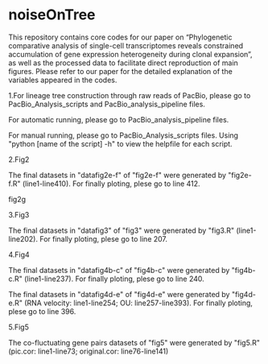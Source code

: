 # noiseOnTree

This repository contains core codes for our paper on “Phylogenetic comparative analysis of single-cell transcriptomes reveals constrained accumulation of gene expression heterogeneity during clonal expansion”, as well as the processed data to facilitate direct reproduction of main figures. Please refer to our paper for the detailed explanation of the variables appeared in the codes.

1.For lineage tree construction through raw reads of PacBio, please go to PacBio_Analysis_scripts and PacBio_analysis_pipeline files.

   For automatic running, please go to PacBio_analysis_pipeline files. 

   For manual running, please go to PacBio_Analysis_scripts files. 
   Using "python [name of the script] -h" to view the helpfile for each script.

2.Fig2
  
  The final datasets in "datafig2e-f" of "fig2e-f" were generated by "fig2e-f.R" (line1-line410). For finally ploting, plese go to line 412.
  
  fig2g

3.Fig3
  
  The final datasets in "datafig3" of "fig3" were generated by "fig3.R" (line1-line202). For finally ploting, plese go to line 207.

4.Fig4
  
  The final datasets in "datafig4b-c" of "fig4b-c" were generated by "fig4b-c.R" (line1-line237). For finally ploting, plese go to line 240.
  
  The final datasets in "datafig4d-e" of "fig4d-e" were generated by "fig4d-e.R" (RNA velocity: line1-line254; OU: line257-line393). For finally ploting, plese go to     line 396.

5.Fig5

  The co-fluctuating gene pairs datasets of "fig5" were generated by "fig5.R" (pic.cor: line1-line73; original.cor: line76-line141)
